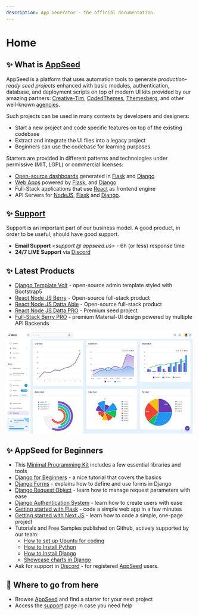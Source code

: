 ```yaml
---
description: App Generator - the official documentation.
---
```


# Home

## ✨ What is [AppSeed](https://appseed.us)

AppSeed is a platform that uses automation tools to generate _production-ready seed projects_ enhanced with basic modules, authentication, database, and deployment scripts on top of modern UI kits provided by our amazing partners: [Creative-Tim](https://appseed.us/agency/creative-tim/), [CodedThemes](https://appseed.us/agency/codedthemes/), [Themesberg](https://appseed.us/agency/themesberg/), and other well-known [agencies](https://appseed.us/agency/).

Such projects can be used in many contexts by developers and designers:

* Start a new project and code specific features on top of the existing codebase
* Extract and integrate the UI files into a legacy project
* Beginners can use the codebase for learning purposes

Starters are provided in different patterns and technologies under permissive (MIT, LGPL) or commercial licenses:

* [Open-source dashboards](https://appseed.us/admin-dashboards/open-source/) generated in [Flask](https://appseed.us/admin-dashboards/flask/) and [Django](https://appseed.us/admin-dashboards/django/)
* [Web Apps](https://appseed.us/apps/) powered by [Flask](https://appseed.us/apps/flask/), and [Django](https://appseed.us/apps/django/)
* Full-Stack applications that use [React](https://appseed.us/apps/react/) as frontend engine 
* API Servers for [NodeJS](boilerplate-code/api-server/node-js.md), [Flask](boilerplate-code/api-server/flask.md) and [Django](boilerplate-code/api-server/django.md).  

## ✨ [Support](https://appseed.us/support/)

Support is an important part of our business model. A good product, in order to be useful, should have good support.

* **Email Support** <_support @ appseed.us>_ - 6h (or less) response time
* **24/7 LIVE Support** via [Discord](https://discord.com/invite/fZC6hup) 

## ✨ Latest Products

* [Django Template Volt](boilerplate-code/django-templates/volt-dashboard.md) - open-source admin template styled with Bootstrap5
* [React Node JS Berry](products/react/node-js-berry-dashboard.md) - Open-source full-stack product
* [React Node JS Datta Able](products/react/node-js-datta-able.md) - Open-source full-stack product
* [React Node JS Datta PRO](products/react/node-js-datta-able-pro.md) - Premium seed project
* [Full-Stack Berry PRO](products/full-stack/react-berry-dashboard.md) - premium Material-UI design powered by multiple API Backends

![Berry Dashboard - Premium Full-stack Starter](.gitbook/assets/fullstack-berry-dashboard-charts-xs.jpg)

## ✨ AppSeed for Beginners

* This [Minimal Programming Kit](content/tutorials/minimal-programming-kit.md) includes a few essential libraries and tools
* [Django for Beginners](content/tutorials/django-for-beginners.md) - a nice tutorial that covers the basics
* [Django Forms](content/tutorials/django-forms.md) - explains how to define and use forms in Django
* [Django Request Object](content/tutorials/django-request-object.md) - learn how to manage request parameters with ease
* [Django Authentication System](content/tutorials/django-authentication-system.md) - learn how to create users with ease
* [Getting started with Flask](content/getting-started-with/flask.md) - code a simple web app in a few minutes
* [Getting started with Next JS](content/getting-started-with/next-js.md) - learn how to code a simple, one-page project  
* Tutorials and Free Samples published on Github, actively supported by our team:
  * [How to set up Ubuntu for coding](content/how-to/setup-ubuntu-for-development.md)
  * [How to Install Python](content/how-to/install-python.md)
  * [How to Install Django](content/tutorials/django-how-to-install.md)
  * [Showcase charts in Django](samples/django/django-sales-charts.md) 
* Ask for support in [Discord](https://discord.gg/fZC6hup) - for registered [AppSeed](https://appseed.us) users.


## 🚀 **Where to go from here**

* Browse [AppSeed](https://appseed.us) and find a starter for your next project
* Access the [support](https://appseed.us/support/) page in case you need help
